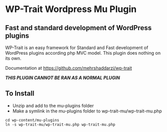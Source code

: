 # WP-Trait Wordpress Mu Plugin

## Fast and standard development of WordPress plugins

WP-Trait is an easy framework for Standard and Fast development of WordPress plugins according php MVC model. This plugin does nothing on its own.

Documentation at https://github.com/mehrshaddarzi/wp-trait

**_THIS PLUGIN CANNOT BE RAN AS A NORMAL PLUGIN_**

## To Install

- Unzip and add to the mu-plugins folder
- Make a symlink in the mu-plugins folder to wp-trait-mu/wp-trait-mu.php

```
cd wp-content/mu-plugins
ln -s wp-trait-mu/wp-trait-mu.php wp-trait-mu.php
```
